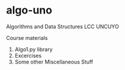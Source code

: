 # algo-uno
Algorithms and Data Structures LCC UNCUYO

Course materials
1. Algo1.py library
2. Excercises
3. Some other Miscellaneous Stuff
